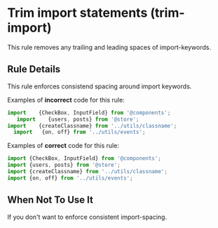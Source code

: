 # Trim import statements (trim-import)

This rule removes any trailing and leading spaces of import-keywords.

## Rule Details

This rule enforces consistend spacing around import keywords.

Examples of **incorrect** code for this rule:

```js
import    {CheckBox, InputField} from '@components';
   import    {users, posts} from '@store';
import    {createClassname} from '../utils/classname';
  import   {on, off} from '../utils/events';
```


Examples of **correct** code for this rule:


```js
import {CheckBox, InputField} from '@components';
import {users, posts} from '@store';
import {createClassname} from '../utils/classname';
import {on, off} from '../utils/events';
```


## When Not To Use It

If you don't want to enforce consistent import-spacing.
